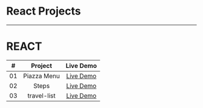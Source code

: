 # React Projects
________

<h1>REACT</h1>

|  #  |            Project             | Live Demo |
| :-: | :----------------------------:  | :-------: |
| 01  |            Piazza Menu          | [Live Demo](https://64d8d0a99435f80dd70b57c8--friendly-centaur-147c85.netlify.app/)  |
| 02  |            Steps                 | [Live Demo](https://64d91632faf31938dd5eed30--helpful-twilight-a21cdc.netlify.app/)  |
| 03  |            travel-list                | [Live Demo](https://64dceb6f8f9ae500654e0edd--jazzy-starlight-f41e3b.netlify.app/)  |

